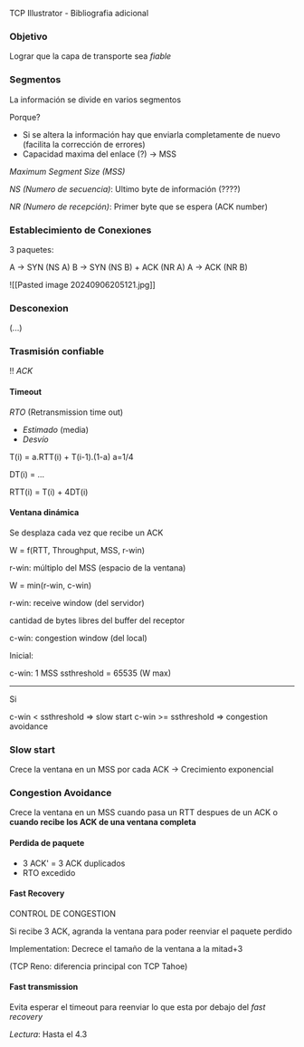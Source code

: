 
TCP Illustrator - Bibliografia adicional

### Objetivo

Lograr que la capa de transporte sea _fiable_

### Segmentos

La información se divide en varios segmentos 

Porque?
- Si se altera la información hay que enviarla completamente de nuevo (facilita la corrección de errores)
- Capacidad maxima del enlace (?) -> MSS 

_Maximum Segment Size (MSS)_

_NS (Numero de secuencia)_: Ultimo byte de información (????)

_NR (Numero de recepción)_: Primer byte que se espera
(ACK number)

### Establecimiento de Conexiones

3 paquetes:

A -> SYN (NS A)
B -> SYN (NS B) + ACK (NR A)
A -> ACK (NR B)

![[Pasted image 20240906205121.jpg]]

### Desconexion

(...)


### Trasmisión confiable

!! _ACK_

#### Timeout

_RTO_ (Retransmission time out)

- _Estimado_ (media)
- _Desvío_

T(i) = a.RTT(i) + T(i-1).(1-a)      a=1/4

DT(i) = ...

RTT(i) = T(i) + 4DT(i)
#### Ventana dinámica

Se desplaza cada vez que recibe un ACK

W = f(RTT, Throughput, MSS, r-win)

r-win: múltiplo del MSS (espacio de la ventana)

W = min(r-win, c-win)

r-win: receive window (del servidor)

cantidad de bytes libres del buffer del receptor

c-win: congestion window (del local)

Inicial: 

c-win: 1 MSS       ssthreshold = 65535 (W max)

----
Si 

c-win < ssthreshold => slow start 
c-win >= ssthreshold => congestion avoidance


### Slow start

Crece la ventana en un MSS por cada ACK -> Crecimiento exponencial 

### Congestion Avoidance 

Crece la ventana en un MSS cuando pasa un RTT despues de un ACK o **cuando recibe los ACK de una ventana completa**

#### Perdida de paquete

- 3 ACK' = 3 ACK duplicados
- RTO excedido 


#### Fast Recovery

CONTROL DE CONGESTION

Si recibe 3 ACK, agranda la ventana para poder reenviar el paquete perdido

Implementation: Decrece el tamaño de la ventana a la mitad+3

(TCP Reno: diferencia principal con TCP Tahoe)

#### Fast transmission 

Evita esperar el timeout para reenviar lo que esta por debajo del _fast recovery_

_Lectura_: Hasta el 4.3